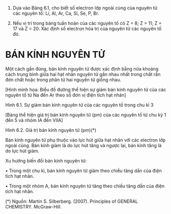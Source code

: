 1. Dựa vào Bảng 6.1, cho biết số electron lớp ngoài cùng của nguyên tử các nguyên tố: Li, Al, Ar, Ca, Si, Se, P, Br.

2. Nếu vị trí trong bảng tuần hoàn của các nguyên tố có Z = 8; Z = 11; Z = 17 và Z = 20. Xác định số electron hóa trị của nguyên tử các nguyên tố đó.

# BÁN KÍNH NGUYÊN TỬ

Một cách gần đúng, bán kính nguyên tử được xác định bằng nửa khoảng cách trung bình giữa hai hạt nhân nguyên tử gần nhau nhất trong chất rắn đơn chất hoặc trong phân tử hai nguyên tử giống nhau.

[Hình minh họa: Biểu đồ đường thể hiện sự giảm bán kính nguyên tử của các nguyên tố từ Na đến Ar theo số đơn vị điện tích hạt nhân]

Hình 6.1. Sự giảm bán kính nguyên tử của các nguyên tố trong chu kì 3

[Bảng thể hiện giá trị bán kính nguyên tử (pm) của các nguyên tố từ chu kỳ 1 đến 5 và nhóm IA đến VIIA]

Hình 6.2. Giá trị bán kính nguyên tử (pm)(*)

Bán kính nguyên tử phụ thuộc vào lực hút giữa hạt nhân với các electron lớp ngoài cùng. Bán kính giảm là do lực hút tăng và ngược lại, bán kính tăng là do lực hút giảm.

Xu hướng biến đổi bán kính nguyên tử:

• Trong một chu kì, bán kính nguyên tử giảm theo chiều tăng dần của điện tích hạt nhân.

• Trong một nhóm A, bán kính nguyên tử tăng theo chiều tăng dần của điện tích hạt nhân.

(*) Nguồn: Martin S. Silberberg. (2007). Principles of GENERAL CHEMISTRY. McGraw-Hill.